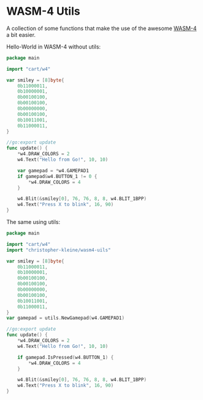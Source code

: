 # WASM-4 Utils

A collection of some functions that make the use of the awesome [WASM-4](https://wasm4.org) a bit easier.

Hello-World in WASM-4 without utils:
```go
package main

import "cart/w4"

var smiley = [8]byte{
	0b11000011,
	0b10000001,
	0b00100100,
	0b00100100,
	0b00000000,
	0b00100100,
	0b10011001,
	0b11000011,
}

//go:export update
func update() {
	*w4.DRAW_COLORS = 2
	w4.Text("Hello from Go!", 10, 10)

	var gamepad = *w4.GAMEPAD1
	if gamepad&w4.BUTTON_1 != 0 {
		*w4.DRAW_COLORS = 4
	}

	w4.Blit(&smiley[0], 76, 76, 8, 8, w4.BLIT_1BPP)
	w4.Text("Press X to blink", 16, 90)
}
```

The same using utils:
```go
package main

import "cart/w4"
import "christopher-kleine/wasm4-uils"

var smiley = [8]byte{
	0b11000011,
	0b10000001,
	0b00100100,
	0b00100100,
	0b00000000,
	0b00100100,
	0b10011001,
	0b11000011,
}
var gamepad = utils.NewGamepad(w4.GAMEPAD1)

//go:export update
func update() {
	*w4.DRAW_COLORS = 2
	w4.Text("Hello from Go!", 10, 10)

	if gamepad.IsPressed(w4.BUTTON_1) {
		*w4.DRAW_COLORS = 4
	}

	w4.Blit(&smiley[0], 76, 76, 8, 8, w4.BLIT_1BPP)
	w4.Text("Press X to blink", 16, 90)
}
```